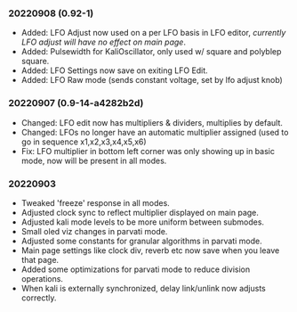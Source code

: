 ### 20220908 (0.92-1)
* Added: LFO Adjust now used on a per LFO basis in LFO editor, *currently LFO adjust will have no effect on main page*.
* Added: Pulsewidth for KaliOscillator, only used w/ square and polyblep square.
* Added: LFO Settings now save on exiting LFO Edit.
* Added: LFO Raw mode (sends constant voltage, set by lfo adjust knob)
 
### 20220907 (0.9-14-a4282b2d)
* Changed: LFO edit now has multipliers & dividers, multiplies by default.
* Changed: LFOs no longer have an automatic multiplier assigned (used to go in
  sequence x1,x2,x3,x4,x5,x6)
* Fix: LFO multiplier in bottom left corner was only showing up in basic mode,
  now will be present in all modes.

### 20220903
* Tweaked 'freeze' response in all modes.
* Adjusted clock sync to reflect multiplier displayed on main page.
* Adjusted kali mode levels to be more uniform between submodes.
* Small oled viz changes in parvati mode.
* Adjusted some constants for granular algorithms in parvati mode.
* Main page settings like clock div, reverb etc now save when you leave that
  page.
* Added some optimizations for parvati mode to reduce division operations.
* When kali is externally synchronized, delay link/unlink now adjusts 
  correctly.
